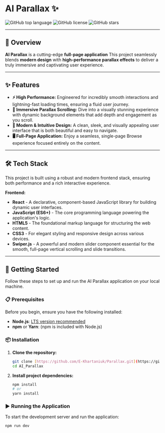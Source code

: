 # AI Parallax ✨

![GitHub top language](https://img.shields.io/github/languages/top/E-Khartaniuk/Parallax?style=for-the-badge&logo=javascript)
![GitHub license](https://img.shields.io/github/license/E-Khartaniuk/Parallax?style=for-the-badge&color=blue)
![GitHub stars](https://img.shields.io/github/stars/E-Khartaniuk/Parallax?style=for-the-badge&color=yellow&logo=github)

---

## 🚀 Overview

**AI Parallax** is a cutting-edge **full-page application** This project seamlessly blends **modern design** with **high-performance parallax effects** to deliver a truly immersive and captivating user experience.

---

## ✨ Features

- **⚡ High Performance:** Engineered for incredibly smooth interactions and lightning-fast loading times, ensuring a fluid user journey.
- **🌌 Immersive Parallax Scrolling:** Dive into a visually stunning experience with dynamic background elements that add depth and engagement as you scroll.
- **🎨 Modern & Intuitive Design:** A clean, sleek, and visually appealing user interface that is both beautiful and easy to navigate.
- **🖥️ Full-Page Application:** Enjoy a seamless, single-page Browse experience focused entirely on the content.

---

## 🛠️ Tech Stack

This project is built using a robust and modern frontend stack, ensuring both performance and a rich interactive experience.

**Frontend:**

- **React** - A declarative, component-based JavaScript library for building dynamic user interfaces.
- **JavaScript (ES6+)** - The core programming language powering the application's logic.
- **HTML5** - The foundational markup language for structuring the web content.
- **CSS3** - For elegant styling and responsive design across various devices.
- **Swiper.js** - A powerful and modern slider component essential for the smooth, full-page vertical scrolling and slide transitions.

---

## 🚀 Getting Started

Follow these steps to set up and run the AI Parallax application on your local machine.

### 📋 Prerequisites

Before you begin, ensure you have the following installed:

- **Node.js**: [LTS version recommended](https://nodejs.org/en/download/)
- **npm** or **Yarn**: (npm is included with Node.js)

### 📦 Installation

1.  **Clone the repository:**

    ```bash
    git clone [https://github.com/E-Khartaniuk/Parallax.git](https://github.com/E-Khartaniuk/Parallax.git)
    cd AI_Parallax
    ```

2.  **Install project dependencies:**


    ```bash
    npm install
    # or
    yarn install
    ```

### ▶️ Running the Application

To start the development server and run the application:

```bash
npm run dev
```
